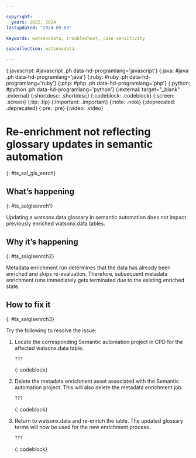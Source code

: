 ```yaml
---

copyright:
  years: 2022, 2024
lastupdated: "2024-09-03"

keywords: watsonxdata, troubleshoot, case sensitivity

subcollection: watsonxdata

---
```


{:javascript: #javascript .ph data-hd-programlang='javascript'}
{:java: #java .ph data-hd-programlang='java'}
{:ruby: #ruby .ph data-hd-programlang='ruby'}
{:php: #php .ph data-hd-programlang='php'}
{:python: #python .ph data-hd-programlang='python'}
{:external: target="_blank" .external}
{:shortdesc: .shortdesc}
{:codeblock: .codeblock}
{:screen: .screen}
{:tip: .tip}
{:important: .important}
{:note: .note}
{:deprecated: .deprecated}
{:pre: .pre}
{:video: .video}

# Re-enrichment not reflecting glossary updates in semantic automation
{: #ts_sal_gls_enrch}

## What’s happening
{: #ts_salglsenrch1}

Updating a watsonx.data glossary in semantic automation does not impact previously enriched watsonx.data tables.

## Why it’s happening
{: #ts_salglsenrch2}

Metadata enrichment run determines that the data has already been enriched and skips re-evaluation. Therefore, subsequent metadata enrichment runs immediately gets terminated due to the existing enriched state.

## How to fix it
{: #ts_salglsenrch3}

Try the following to resolve the issue:

1. Locate the corresponding Semantic automation project in CPD for the affected watsonx.data table.

   ```bash
   ???
   ```
   {: codeblock}

1. Delete the metadata enrichment asset associated with the Semantic automation project. This will also delete the metadata enrichment job.

   ```bash
   ???
   ```
   {: codeblock}

1. Return to watsonx.data and re-enrich the table. The updated glossary terms will now be used for the new enrichment process.

   ```bash
   ???
   ```
   {: codeblock}

